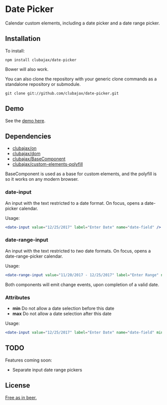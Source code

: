 # Date Picker

Calendar custom elements, including a date picker and a date range picker.

## Installation

To install:

    npm install clubajax/date-picker
    
Bower will also work.

You can also clone the repository with your generic clone commands as a standalone 
repository or submodule.
	  
	git clone git://github.com/clubajax/date-picker.git
	
## Demo 

See the [demo here](https://clubajax.github.io/date-picker.html).

## Dependencies

 * [clubajax/on](https://github.com/clubajax/on)
 * [clubajax/dom](https://github.com/clubajax/dom) 
 * [clubajax/BaseComponent](https://github.com/clubajax/BaseComponent)
 * [clubajax/custom-elements-polyfill](https://github.com/clubajax/custom-elements-polyfill)
 
BaseComponent is used as a base for custom elements, and the polyfill is so it works on any modern browser.

### date-input

An input with the text restricted to a date format. On focus, opens a date-picker calendar.

Usage:
```jsx harmony
<date-input value="12/25/2017" label="Enter Date" name="date-field" />
```
### date-range-input

An input with the text restricted to *two* date formats. On focus, opens a date-range-picker calendar.

Usage:
```jsx harmony
<date-range-input value="11/20/2017 - 12/25/2017" label="Enter Range" name="range-field" />
```

Both components will emit change events, upon completion of a valid date.

### Attributes

 * **min** Do not allow a date selection before this date
 * **max** Do not allow a date selection after this date
 
Usage:
```jsx harmony
<date-input value="12/25/2017" label="Enter Date" name="date-field" min="12/05/2017" max="12/31/2017" />
```
 
## TODO

Features coming soon:
 * Separate input date range pickers

## License

[Free as in beer.](./LICENSE)